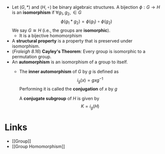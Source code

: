 * Let $(G,\ast)$ and $(H,\circ)$ be binary algebraic structures. A bijection $\phi: G\to H$ is an **isomorphism** if $\forall g_1,g_2,\in G$ 
  $$
  \phi(g_1\ast g_2)=\phi(g_1)\circ \phi(g_2)
  $$
  We say $G\cong H$ (i.e., the groups are **isomorphic**).
	* It is a bijective homomorphism
* A **structural property** is a property that is preserved under isomorphism.
* (*Fraleigh 8.16*) **Cayley's Theorem**: Every group is isomorphic to a permutation group.
* An **automorphism** is an isomorphism of a group to itself.
	* The **inner automorphism** of $G$ by $g$ is defined as 
	  $$
	  i_g(x)=gxg^{-1}
	  $$
	  Performing it is called the **conjugation** of $x$ by $g$
	  
	  A **conjugate subgroup** of $H$ is given by
	  $$
	  K=i_g(H)
	  $$
	  
# Links
* [[Group]] 
* [[Group Homomorphism]]